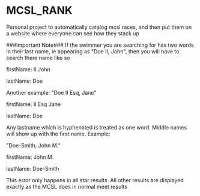 # MCSL_RANK
Personal project to automatically catalog mcsl races, and then put them on a website where everyone can see how they stack up

###Important Note###
If the swimmer you are searching for has two words in their last name, ie appearing as "Doe II, John", then you will have to
search there name like so

firstName: II John

lastName: Doe


Another example:
"Doe II Esq, Jane"

firstName: II Esq Jane

lastName: Doe

Any lastname which is hyphenated is treated as one word. Middle names will show up with the first name. Example:

"Doe-Smith, John M."

firstName: John M.

lastName: Doe-Smith

This error only happens in all star results. All other results are displayed exactly as the MCSL does in normal meet results
